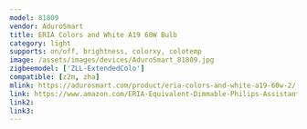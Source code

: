 ```yaml
---
model: 81809
vendor: AduroSmart
title: ERIA Colors and White A19 60W Bulb
category: light
supports: on/off, brightness, colorxy, colotemp
image: /assets/images/devices/AduroSmart_81809.jpg
zigbeemodel: ['ZLL-ExtendedColo']
compatible: [z2m, zha]
mlink: https://adurosmart.com/product/eria-colors-and-white-a19-60w-2/
link: https://www.amazon.com/ERIA-Equivalent-Dimmable-Philips-Assistant/dp/B07HFTG4RK
link2: 
link3: 
---
```

